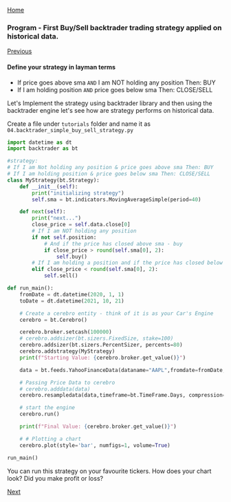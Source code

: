[Home](https://ddtrades.github.io/autotrade/)

### Program - First Buy/Sell backtrader trading strategy applied on historical data.

[Previous](https://ddtrades.github.io/autotrade/lesson5)

#### Define your strategy in layman terms

* If price goes above sma `AND` I am NOT holding any position Then: BUY
* If I am holding position `AND` price goes below sma Then: CLOSE/SELL


Let's Implement the strategy using backtrader library and then using the backtrader engine let's see how are strategy performs on historical data.

Create a file under `tutorials` folder and name it as `04.backtrader_simple_buy_sell_strategy.py`

```python
import datetime as dt
import backtrader as bt

#strategy:
# If I am Not holding any position & price goes above sma Then: BUY
# If I am holding position & price goes below sma Then: CLOSE/SELL
class MyStrategy(bt.Strategy):
    def __init__(self):
        print("initializing strategy")
        self.sma = bt.indicators.MovingAverageSimple(period=40)

    def next(self):
        print("next...")
        close_price = self.data.close[0]
        # If I am NOT holding any position
        if not self.position:
            # And if the price has closed above sma - buy
            if close_price > round(self.sma[0], 2):
                self.buy()
        # If I am holding a position and if the price has closed below sma - sell
        elif close_price < round(self.sma[0], 2):
            self.sell()

def run_main():
    fromDate = dt.datetime(2020, 1, 1)
    toDate = dt.datetime(2021, 10, 21)

    # Create a cerebro entity - think of it is as your Car's Engine
    cerebro = bt.Cerebro()

    cerebro.broker.setcash(100000)
    # cerebro.addsizer(bt.sizers.FixedSize, stake=100)
    cerebro.addsizer(bt.sizers.PercentSizer, percents=80)
    cerebro.addstrategy(MyStrategy)
    print(f"Starting Value: {cerebro.broker.get_value()}")

    data = bt.feeds.YahooFinanceData(dataname="AAPL",fromdate=fromDate,todate=toDate)

    # Passing Price Data to cerebro
    # cerebro.adddata(data)
    cerebro.resampledata(data,timeframe=bt.TimeFrame.Days, compression=1)

    # start the engine
    cerebro.run()

    print(f"Final Value: {cerebro.broker.get_value()}")

    # # Plotting a chart
    cerebro.plot(style='bar', numfigs=1, volume=True)

run_main()
```

You can run this strategy on your favourite tickers.
How does your chart look? Did you make profit or loss?

[Next](https://ddtrades.github.io/autotrade/lesson7)